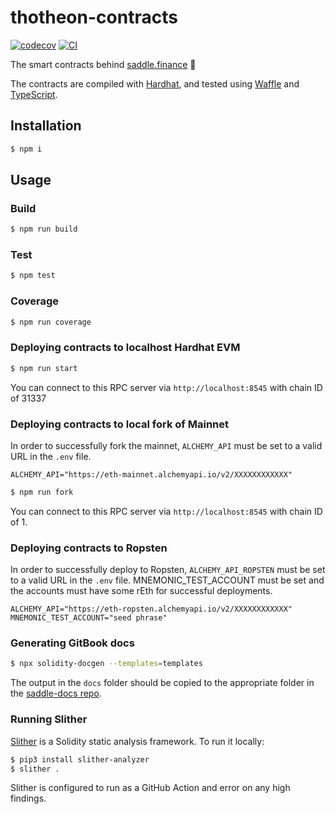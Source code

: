# thotheon-contracts

[![codecov](https://codecov.io/gh/saddle-finance/saddle-contract/branch/master/graph/badge.svg?token=CI26SD9SGE)](https://codecov.io/gh/saddle-finance/saddle-contract)
[![CI](https://github.com/saddle-finance/saddle-contract/workflows/CI/badge.svg)](https://github.com/saddle-finance/saddle-contract/actions?query=workflow%3ACI)

The smart contracts behind [saddle.finance](https://saddle.finance) 🤠

The contracts are compiled with [Hardhat](https://hardhat.org/getting-started/), and tested using [Waffle](https://hardhat.org/guides/waffle-testing.html#testing-with-ethers-js-waffle) and [TypeScript](https://hardhat.org/guides/typescript.html#typescript-support).

## Installation

```bash
$ npm i
```

## Usage

### Build

```bash
$ npm run build
```

### Test

```bash
$ npm test
```

### Coverage

```bash
$ npm run coverage
```

### Deploying contracts to localhost Hardhat EVM

```bash
$ npm run start
```
You can connect to this RPC server via `http://localhost:8545` with chain ID of 31337

### Deploying contracts to local fork of Mainnet

In order to successfully fork the mainnet, `ALCHEMY_API` must be set to a valid URL in the `.env` file.
```
ALCHEMY_API="https://eth-mainnet.alchemyapi.io/v2/XXXXXXXXXXXX"
```

```bash
$ npm run fork
```
You can connect to this RPC server via `http://localhost:8545` with chain ID of 1.

### Deploying contracts to Ropsten

In order to successfully deploy to Ropsten, `ALCHEMY_API_ROPSTEN` must be set to a valid URL in the `.env` file.
MNEMONIC_TEST_ACCOUNT must be set and the accounts must have some rEth for successful deployments.
```
ALCHEMY_API="https://eth-ropsten.alchemyapi.io/v2/XXXXXXXXXXXX"
MNEMONIC_TEST_ACCOUNT="seed phrase"
```


### Generating GitBook docs

```bash
$ npx solidity-docgen --templates=templates
```

The output in the `docs` folder should be copied to the appropriate folder in the [saddle-docs repo](https://github.com/saddle-finance/saddle-docs/tree/master/solidity-docs).

### Running Slither

[Slither](https://github.com/crytic/slither) is a Solidity static analysis framework. To run it locally:

```bash
$ pip3 install slither-analyzer
$ slither .
```

Slither is configured to run as a GitHub Action and error on any high findings.

